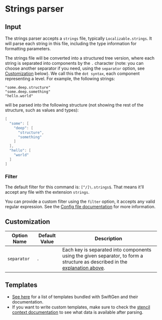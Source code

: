 # Strings parser

## Input

The strings parser accepts a `strings` file, typically `Localizable.strings`. It will parse each string in this file, including the type information for formatting parameters.

The strings file will be converted into a structured tree version, where each string is separated into components by the `.` character (note: you can choose another separator if you need, using the `separator` option, see [Customization](#customization) below). We call this the `dot syntax`, each component representing a level. For example, the following strings:

```
"some.deep.structure"
"some.deep.something"
"hello.world"
```

will be parsed into the following structure (not showing the rest of the structure, such as values and types):

```swift
[
  "some": [
    "deep": [
      "structure",
      "something"
    ]
  ],
  "hello": [
    "world"
  ]
]
```

### Filter

The default filter for this command is: `[^/]\.strings$`. That means it'll accept any file with the extension `strings`.

You can provide a custom filter using the `filter` option, it accepts any valid regular expression. See the [Config file documentation](../ConfigFile.md) for more information.

## Customization

| Option Name | Default Value | Description |
| -------------- | ------------- | ----------- |
| `separator` | `.` | Each key is separated into components using the given separator, to form a structure as described in the [explanation above](#input). |

## Templates

* [See here](../templates/strings) for a list of templates bundled with SwiftGen and their documentation.
* If you want to write custom templates, make sure to check the [stencil context documentation](../SwiftGenKit%20Contexts/Strings.md) to see what data is available after parsing.
